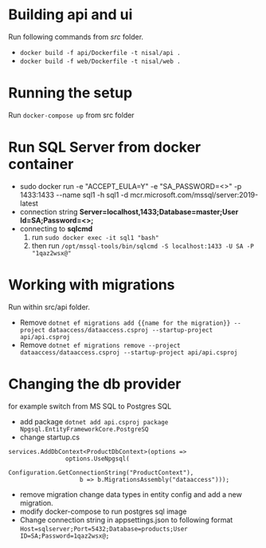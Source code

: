 # Building api and ui
Run following commands from *src* folder.
* ```docker build -f api/Dockerfile -t nisal/api .```
* ```docker build -f web/Dockerfile -t nisal/web .```

# Running the setup
 Run ```docker-compose up``` from src folder

# Run SQL Server from docker container
* sudo docker run -e "ACCEPT_EULA=Y" -e "SA_PASSWORD=<<password>>" -p 1433:1433 --name sql1 -h sql1 -d mcr.microsoft.com/mssql/server:2019-latest
* connection string **Server=localhost,1433;Database=master;User Id=SA;Password=<<password>>;**
* connecting to **sqlcmd** 
    1. run ```sudo docker exec -it sql1 "bash"```
    2. then run ```/opt/mssql-tools/bin/sqlcmd -S localhost:1433 -U SA -P "1qaz2wsx@"```

# Working with migrations
Run within src/api folder.
* Remove
```dotnet ef migrations add {{name for the migration}} --project dataaccess/dataaccess.csproj --startup-project api/api.csproj```
* Remove
```dotnet ef migrations remove --project dataaccess/dataaccess.csproj --startup-project api/api.csproj```

# Changing the db provider
for example switch from MS SQL to Postgres SQL
* add package
```dotnet add api.csproj package Npgsql.EntityFrameworkCore.PostgreSQ```
* change startup.cs
```
services.AddDbContext<ProductDbContext>(options =>
                options.UseNpgsql(
                    Configuration.GetConnectionString("ProductContext"),
                    b => b.MigrationsAssembly("dataaccess")));
```
* remove migration change data types in entity config and add a new migration.
* modify docker-compose to run postgres sql image
* Change connection string in appsettings.json to following format
```Host=sqlserver;Port=5432;Database=products;User ID=SA;Password=1qaz2wsx@;```